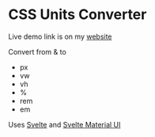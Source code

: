 # CSS Units Converter

Live demo link is on my [website](https://thisisthecarm1ne.github.io/)

Convert from & to 

- px
- vw
- vh
- %
- rem
- em

Uses [Svelte]() and [Svelte Material UI](https://sveltematerialui.com/)
